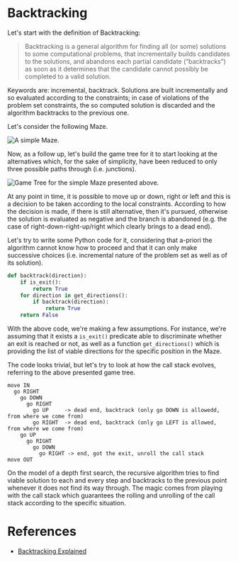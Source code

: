 # Backtracking
Let's start with the definition of Backtracking:

> Backtracking is a general algorithm for finding all (or some) solutions to some computational problems, that incrementally builds candidates to the solutions, and abandons each partial candidate (“backtracks”) as soon as it determines that the candidate cannot possibly be completed to a valid solution.

Keywords are: incremental, backtrack. Solutions are built incrementally and so evaluated according to the constraints; in case of violations of the problem set constraints, the so computed solution is discarded and the algorithm backtracks to the previous one.

Let's consider the following Maze.

![A simple Maze.](https://miro.medium.com/max/634/1*vi2CWElf8--5EQUQfeUGpg.png)

Now, as a follow up, let's build the game tree for it to start looking at the alternatives which, for the sake of simplicity, have been reduced to only three possible paths through (i.e. junctions).

![Game Tree for the simple Maze presented above.](https://miro.medium.com/max/2000/1*3jLYOFeSUR5_S1mPGvJbHg.png)

At any point in time, it is possible to move up or down, right or left and this is a decision to be taken according to the local constraints. According to how the decision is made, if there is still alternative, then it's pursued, otherwise the solution is evaluated as negative and the branch is abandoned (e.g. the case of right-down-right-up/right which clearly brings to a dead end).

Let's try to write some Python code for it, considering that a-priori the algorithm cannot know how to proceed and that it can only make successive choices (i.e. incremental nature of the problem set as well as of its solution).

```python
def backtrack(direction):
    if is_exit():
        return True
    for direction in get_directions():
        if backtrack(direction):
            return True
    return False
```

With the above code, we're making a few assumptions. For instance, we're assuming that it exists a ```is_exit()``` predicate able to discriminate whether an exit is reached or not, as well as a function ```get_directions()``` which is providing the list of viable directions for the specific position in the Maze.

The code looks trivial, but let's try to look at how the call stack evolves, referring to the above presented game tree.

```
move IN
  go RIGHT
    go DOWN
      go RIGHT
        go UP     -> dead end, backtrack (only go DOWN is allowedd, from where we come from)
        go RIGHT  -> dead end, backtrack (only go LEFT is allowed, from where we come from)
    go UP
      go RIGHT
        go DOWN
          go RIGHT -> end, got the exit, unroll the call stack
move OUT
```

On the model of a depth first search, the recursive algorithm tries to find viable solution to each and every step and backtracks to the previous point whenever it does not find its way through. The magic comes from playing with the call stack which guarantees the rolling and unrolling of the call stack according to the specific situation.

# References
- [Backtracking Explained](https://medium.com/@andreaiacono/backtracking-explained-7450d6ef9e1a#:~:text=Backtracking%20is%20a%20general%20algorithm,completed%20to%20a%20valid%20solution.)